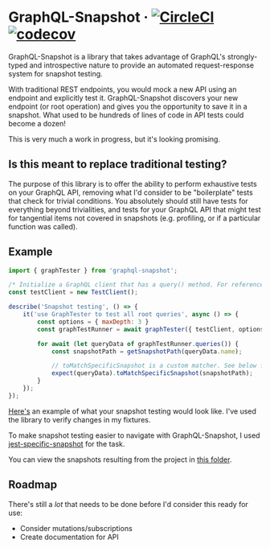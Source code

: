 # GraphQL-Snapshot &middot; [![CircleCI](https://circleci.com/gh/taran-gill/graphql-snapshot.svg?style=svg)](https://circleci.com/gh/taran-gill/graphql-snapshot) [![codecov](https://codecov.io/gh/taran-gill/graphql-snapshot/branch/master/graph/badge.svg?token=5SQQUxzV4J)](https://codecov.io/gh/taran-gill/graphql-snapshot)

GraphQL-Snapshot is a library that takes advantage of GraphQL's strongly-typed and introspective nature to provide an automated request-response system for snapshot testing.

With traditional REST endpoints, you would mock a new API using an endpoint and explicitly test it. GraphQL-Snapshot discovers your new endpoint (or root operation) and gives you the opportunity to save it in a snapshot. What used to be hundreds of lines of code in API tests could become a dozen!

This is very much a work in progress, but it's looking promising.

## Is this meant to replace traditional testing?

The purpose of this library is to offer the ability to perform exhaustive tests on your GraphQL API, removing what I'd consider to be "boilerplate" tests that check for trivial conditions. You absolutely should still have tests for everything beyond trivialities, and tests for your GraphQL API that might test for tangential items not covered in snapshots (e.g. profiling, or if a particular function was called).

## Example

```javascript
import { graphTester } from 'graphql-snapshot';

/* Initialize a GraphQL client that has a query() method. For reference, I used ApolloServer's test client. */
const testClient = new TestClient();

describe('Snapshot testing', () => {
    it('use GraphTester to test all root queries', async () => {
        const options = { maxDepth: 3 }
        const graphTestRunner = await graphTester({ testClient, options });

        for await (let queryData of graphTestRunner.queries()) {
            const snapshotPath = getSnapshotPath(queryData.name);

            // toMatchSpecificSnapshot is a custom matcher. See below for details.
            expect(queryData).toMatchSpecificSnapshot(snapshotPath);
        }
    });
});

```

[Here's](https://github.com/taran-gill/graphql-snapshot/blob/master/test/component/index.test.js) an example of what your snapshot testing would look like.
I've used the library to verify changes in my fixtures.

To make snapshot testing easier to navigate with GraphQL-Snapshot, I used [jest-specific-snapshot](https://github.com/igor-dv/jest-specific-snapshot) for the task.

You can view the snapshots resulting from the project in [this folder](https://github.com/taran-gill/graphql-snapshot/tree/master/test/__snapshots__).

## Roadmap

There's still a _lot_ that needs to be done before I'd consider this ready for use:

- Consider mutations/subscriptions
- Create documentation for API